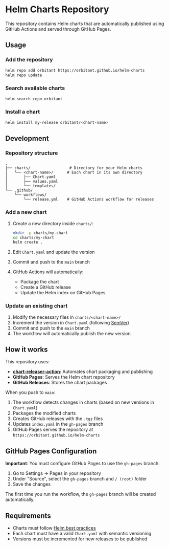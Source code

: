 # Helm Charts Repository

This repository contains Helm charts that are automatically published using GitHub Actions and served through GitHub Pages.

## Usage

### Add the repository

```bash
helm repo add orbitant https://orbitant.github.io/helm-charts
helm repo update
```

### Search available charts

```bash
helm search repo orbitant
```

### Install a chart

```bash
helm install my-release orbitant/<chart-name>
```

## Development

### Repository structure

```
.
├── charts/                 # Directory for your Helm charts
│   └── <chart-name>/      # Each chart in its own directory
│       ├── Chart.yaml
│       ├── values.yaml
│       └── templates/
└── .github/
    └── workflows/
        └── release.yml    # GitHub Actions workflow for releases
```

### Add a new chart

1. Create a new directory inside `charts/`:

   ```bash
   mkdir -p charts/my-chart
   cd charts/my-chart
   helm create .
   ```

2. Edit `Chart.yaml` and update the version
3. Commit and push to the `main` branch
4. GitHub Actions will automatically:
   - Package the chart
   - Create a GitHub release
   - Update the Helm index on GitHub Pages

### Update an existing chart

1. Modify the necessary files in `charts/<chart-name>/`
2. Increment the version in `Chart.yaml` (following [SemVer](https://semver.org/))
3. Commit and push to the `main` branch
4. The workflow will automatically publish the new version

## How it works

This repository uses:

- **[chart-releaser-action](https://github.com/helm/chart-releaser-action)**: Automates chart packaging and publishing
- **GitHub Pages**: Serves the Helm chart repository
- **GitHub Releases**: Stores the chart packages

When you push to `main`:

1. The workflow detects changes in charts (based on new versions in `Chart.yaml`)
2. Packages the modified charts
3. Creates GitHub releases with the `.tgz` files
4. Updates `index.yaml` in the `gh-pages` branch
5. GitHub Pages serves the repository at `https://orbitant.github.io/helm-charts`

## GitHub Pages Configuration

**Important**: You must configure GitHub Pages to use the `gh-pages` branch:

1. Go to Settings → Pages in your repository
2. Under "Source", select the `gh-pages` branch and `/ (root)` folder
3. Save the changes

The first time you run the workflow, the `gh-pages` branch will be created automatically.

## Requirements

- Charts must follow [Helm best practices](https://helm.sh/docs/chart_best_practices/)
- Each chart must have a valid `Chart.yaml` with semantic versioning
- Versions must be incremented for new releases to be published
